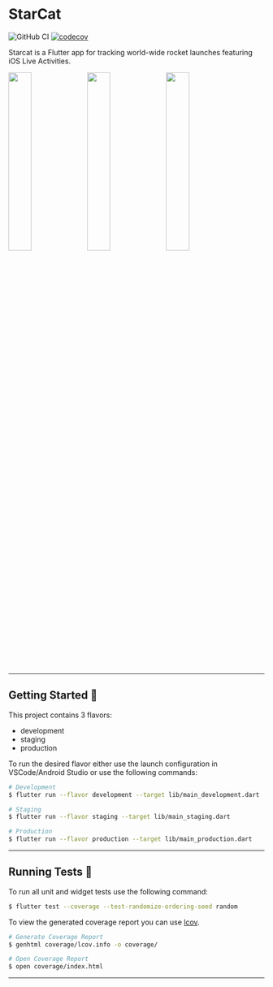 # StarCat

![GitHub CI](https://github.com/ivirtex/starcat/actions/workflows/main.yaml/badge.svg)
[![codecov](https://codecov.io/gh/ivirtex/starcat/branch/master/graph/badge.svg?token=924YWTBVPS)](https://codecov.io/gh/ivirtex/starcat)

Starcat is a Flutter app for tracking world-wide rocket launches featuring iOS Live Activities.

<img src="https://github.com/ivirtex/starcat/assets/57679865/46146bcf-82a3-48c0-af64-4112a4e27bf4" width="30%"/>
<img src="https://github.com/ivirtex/starcat/assets/57679865/aed3df11-1ce6-417c-bb65-ecd4ab59132c" width="30%"/>
<img src="https://github.com/ivirtex/starcat/assets/57679865/bc6ef033-d9a4-4f8d-b364-2cf514d63703" width="30%"/>

---


## Getting Started 🚀

This project contains 3 flavors:

- development
- staging
- production

To run the desired flavor either use the launch configuration in VSCode/Android Studio or use the following commands:

```sh
# Development
$ flutter run --flavor development --target lib/main_development.dart

# Staging
$ flutter run --flavor staging --target lib/main_staging.dart

# Production
$ flutter run --flavor production --target lib/main_production.dart
```

---

## Running Tests 🧪

To run all unit and widget tests use the following command:

```sh
$ flutter test --coverage --test-randomize-ordering-seed random
```

To view the generated coverage report you can use [lcov](https://github.com/linux-test-project/lcov).

```sh
# Generate Coverage Report
$ genhtml coverage/lcov.info -o coverage/

# Open Coverage Report
$ open coverage/index.html
```

---
